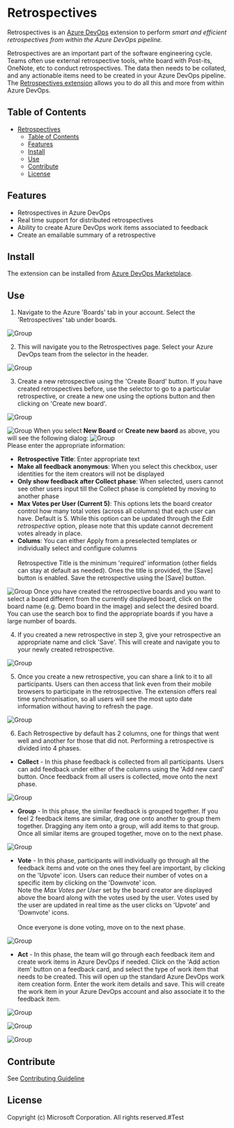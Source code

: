 # Retrospectives

Retrospectives is an [Azure DevOps](https://dev.azure.com) extension to perform _smart and efficient retrospectives from within the Azure DevOps pipeline._

Retrospectives are an important part of the software engineering cycle. Teams often use external retrospective tools, white board with Post-its, OneNote, etc to conduct retrospectives. The data then needs to be collated, and any actionable items need to be created in your Azure DevOps pipeline. The [Retrospectives extension](https://marketplace.visualstudio.com/items?itemName=ms-devlabs.team-retrospectives) allows you to do all this and more from within Azure DevOps.

## Table of Contents

- [Retrospectives](#retrospectives)
  - [Table of Contents](#table-of-contents)
  - [Features](#features)
  - [Install](#install)
  - [Use](#use)
  - [Contribute](#contribute)
  - [License](#license)

## Features

- Retrospectives in Azure DevOps
- Real time support for distributed retrospectives
- Ability to create Azure DevOps work items associated to feedback
- Create an emailable summary of a retrospective

## Install

The extension can be installed from [Azure DevOps Marketplace](https://marketplace.visualstudio.com/items?itemName=ms-devlabs.team-retrospectives).

## Use

1. Navigate to the Azure 'Boards' tab in your account. Select the 'Retrospectives' tab under boards.

  ![Group](https://github.com/microsoft/vsts-extension-retrospectives/raw/master/RetrospectiveExtension.Frontend/images/usage/boardandretrospectivestab.png)

2. This will navigate you to the Retrospectives page. Select your Azure DevOps team from the selector in the header.

  ![Group](https://github.com/microsoft/vsts-extension-retrospectives/raw/master/RetrospectiveExtension.Frontend/images/usage/teamselection.png)

3. Create a new retrospective using the 'Create Board' button. If you have created retrospectives before, use the selector to go to a particular retrospective, or create a new one using the options button and then clicking on 'Create new board'.

  ![Group](https://github.com/microsoft/vsts-extension-retrospectives/raw/master/RetrospectiveExtension.Frontend/images/usage/createretrospective.png)

  ![Group](https://github.com/microsoft/vsts-extension-retrospectives/raw/master/RetrospectiveExtension.Frontend/images/usage/createretrospective2.png)
  When you select **New Board** or **Create new baord** as above, you will see the following dialog:
  ![Group](https://github.com/microsoft/vsts-extension-retrospectives/raw/master/RetrospectiveExtension.Frontend/images/usage/createretrospectivewithmaxvotes.png)
</br>
  Please enter the appropriate information:
   - **Retrospective Title**: Enter appropriate text
   - **Make all feedback anonymous**: When you select this checkbox, user identities for the item creators will not be displayed
   - **Only show feedback after Collect phase**: When selected, users cannot see other users input till the Collect phase is completed by moving to another phase
   - **Max Votes per User (Current 5)**: This options lets the board creator control how many total votes (across all columns) that each user can have. Default is 5. While this option can be updated through the _Edit retrospective_ option, please note that this update cannot decrement votes already in place.
   - **Colums**: You can either Apply from a preselected templates or individually select and configure columns
  </br> </br>Retrospective Title is the minimum 'required' information (other fields can stay at default as needed). Ones the title is provided, the [Save] button is enabled. Save the retrospective using the [Save] button.

  ![Group](https://github.com/microsoft/vsts-extension-retrospectives/raw/master/RetrospectiveExtension.Frontend/images/usage/navigatetoretrospective.png)
  Once you have created the retrospective boards and you want to select a board different from the currently displayed board, click on the board name (e.g. Demo board in the image) and select the desired board. You can use the search box to find the appropriate boards if you have a large number of boards.

4. If you created a new retrospective in step 3, give your retrospective an appropriate name and click 'Save'. This will create and navigate you to your newly created retrospective.

  ![Group](https://github.com/microsoft/vsts-extension-retrospectives/raw/master/RetrospectiveExtension.Frontend/images/usage/createretrospectiveform.png)

5. Once you create a new retrospective, you can share a link to it to all participants. Users can then access that link even from their mobile browsers to participate in the retrospective. The extension offers real time synchronisation, so all users will see the most upto date information without having to refresh the page.

  ![Group](https://github.com/microsoft/vsts-extension-retrospectives/raw/master/RetrospectiveExtension.Frontend/images/usage/boardlink.png)

6. Each Retrospective by default has 2 columns, one for things that went well and another for those that did not. Performing a retrospective is divided into 4 phases.

  - **Collect** - In this phase feedback is collected from all participants. Users can add feedback under either of the columns using the 'Add new card' button. Once feedback from all users is collected, move onto the next phase.

  ![Group](https://github.com/microsoft/vsts-extension-retrospectives/raw/master/RetrospectiveExtension.Frontend/images/usage/createfeedback.png)

  - **Group** - In this phase, the similar feedback is grouped together. If you feel 2 feedback items are similar, drag one onto another to group them together. Dragging any item onto a group, will add items to that group. Once all similar items are grouped together, move on to the next phase.

  ![Group](https://github.com/microsoft/vsts-extension-retrospectives/raw/master/RetrospectiveExtension.Frontend/images/usage/groupfeedback.png)

  - **Vote** - In this phase, participants will individually go through all the feedback items and vote on the ones they feel are important, by clicking on the 'Upvote' icon. Users can reduce their number of votes on a specific item by clicking on the 'Downvote' icon. </br> Note the _Max Votes per User_ set by the board creator are displayed above the board along with the votes used by the user. Votes used by the user are updated in real time as the user clicks on 'Upvote' and 'Downvote' icons.</br></br> Once everyone is done voting, move on to the next phase.

  ![Group](https://github.com/microsoft/vsts-extension-retrospectives/raw/master/RetrospectiveExtension.Frontend/images/usage/maxvotes.png)

  - **Act** - In this phase, the team will go through each feedback item and create work items in Azure DevOps if needed. Click on the 'Add action item' button on a feedback card, and select the type of work item that needs to be created. This will open up the standard Azure DevOps work item creation form. Enter the work item details and save. This will create the work item in your Azure DevOps account and also associate it to the feedback item.

  ![Group](https://github.com/microsoft/vsts-extension-retrospectives/raw/master/RetrospectiveExtension.Frontend/images/usage/addactionitem.png)

  ![Group](https://github.com/microsoft/vsts-extension-retrospectives/raw/master/RetrospectiveExtension.Frontend/images/usage/newbugform.png)

  ![Group](https://github.com/microsoft/vsts-extension-retrospectives/raw/master/RetrospectiveExtension.Frontend/images/usage/addactionitemsaved.png)

## Contribute

See [Contributing Guideline](./CONTRIBUTING.md)

## License

Copyright (c) Microsoft Corporation. All rights reserved.#Test
